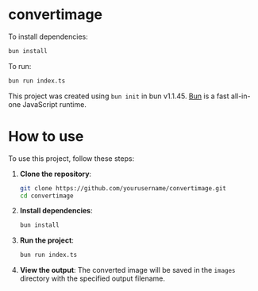 # convertimage

To install dependencies:

```bash
bun install
```

To run:

```bash
bun run index.ts
```

This project was created using `bun init` in bun v1.1.45. [Bun](https://bun.sh) is a fast all-in-one JavaScript runtime.

# How to use

To use this project, follow these steps:

1. **Clone the repository**:

   ```bash
   git clone https://github.com/yourusername/convertimage.git
   cd convertimage
   ```

2. **Install dependencies**:

   ```bash
   bun install
   ```

3. **Run the project**:

   ```bash
   bun run index.ts
   ```

4. **View the output**:
   The converted image will be saved in the `images` directory with the specified output filename.
